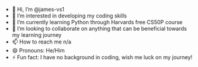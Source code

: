 - 👋 Hi, I’m @james-vs1
- 👀 I’m interested in developing my coding skills
- 🌱 I’m currently learning Python through Harvards free CS50P course
- 💞️ I’m looking to collaborate on anything that can be beneficial towards my learning journey
- 📫 How to reach me n/a
- 😄 Pronouns: He/Him
- ⚡ Fun fact: I have no background in coding, wish me luck on my journey!

<!---
james-vs1/james-vs1 is a ✨ special ✨ repository because its `README.md` (this file) appears on your GitHub profile.
You can click the Preview link to take a look at your changes.
--->
